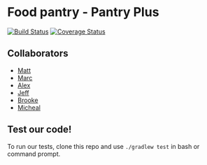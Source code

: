 # Food pantry - Pantry Plus
[![Build Status](https://travis-ci.org/NAPOSCA/pantryplus.svg?branch=master)](https://travis-ci.org/NAPOSCA/pantryplus)
[![Coverage Status](https://coveralls.io/repos/github/NAPOSCA/pantryplus/badge.svg?branch=master)](https://coveralls.io/github/NAPOSCA/pantryplus?branch=master)

## Collaborators
- [Matt]
- [Marc]
- [Alex]
- [Jeff]
- [Brooke]
- [Micheal]

## Test our code!
To run our tests, clone this repo and use `./gradlew test` in bash or command prompt.

[Alex]: https://github.com/alexjamesmalcolm
[Brooke]: https://github.com/BrookeHau
[Jeff]: https://github.com/JDSalisbury
[Micheal]: https://github.com/Xommon
[Matt]: https://github.com/theoccasionalist
[Marc]: https://github.com/marcbgold
